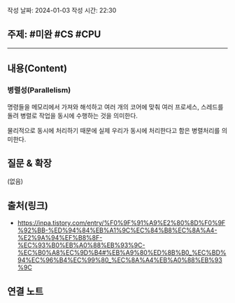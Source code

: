 작성 날짜: 2024-01-03
작성 시간: 22:30

## 주제: #미완 #CS #CPU 

----
## 내용(Content)
### 병렬성(Parallelism)
명령들을 메모리에서 가져와 해석하고 여러 개의 코어에 맞춰 여러 프로세스, 스레드를 돌려 병렬로 작업을 동시에 수행하는 것을 의미한다. 


물리적으로 동시에 처리하기 때문에 실제 우리가 동시에 처리한다고 함은 병렬처리를 의미한다.


## 질문 & 확장

(없음)

## 출처(링크)
- https://inpa.tistory.com/entry/%F0%9F%91%A9%E2%80%8D%F0%9F%92%BB-%ED%94%84%EB%A1%9C%EC%84%B8%EC%8A%A4-%E2%9A%94%EF%B8%8F-%EC%93%B0%EB%A0%88%EB%93%9C-%EC%B0%A8%EC%9D%B4#%EB%A9%80%ED%8B%B0_%EC%BD%94%EC%96%B4%EC%99%80_%EC%8A%A4%EB%A0%88%EB%93%9C

## 연결 노트










